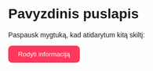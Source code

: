 <!DOCTYPE html>
<html lang="lt">
<head>
  <meta charset="UTF-8">
  <title>Mygtuko Pavyzdys</title>
  <style>
    body { font-family: Arial, sans-serif; padding: 20px; }
    #slaptas-tekstas {
      display: none; /* pradžioje paslėpta */
      margin-top: 20px;
      padding: 15px;
      background: #f0f0f0;
      border-radius: 8px;
    }
    button {
      padding: 10px 20px;
      background: #FF385C;
      color: white;
      border: none;
      border-radius: 8px;
      cursor: pointer;
    }
    button:hover {
      background: #e03352;
    }
  </style>
</head>
<body>

  <h1>Pavyzdinis puslapis</h1>
  <p>Paspausk mygtuką, kad atidarytum kitą skiltį:</p>

  <button onclick="rodytiTekstą()">Rodyti informaciją</button>

  <div id="slaptas-tekstas">
    <h2>Čia nauja skiltis!</h2>
    <p>Šis tekstas atsirado tik paspaudus mygtuką 🚀</p>
  </div>

  <script>
    function rodytiTekstą() {
      let blokas = document.getElementById("slaptas-tekstas");
      if (blokas.style.display === "none") {
        blokas.style.display = "block";
      } else {
        blokas.style.display = "none";
      }
    }
  </script>

</body>
</html>
